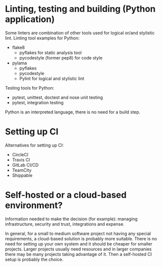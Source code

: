 # Linting, testing and building (Python application)

Some linters are combination of other tools used for logical or/and stylistic lint. Linting tool examples for Python:

* flake8
  - pyflakes for static analysis tool 
  - pycodestyle (former pep8) for code style  
* pylama
  - pyflakes
  - pycodestyle 
  - Pylint for logical and stylistic lint

Testing tools for Python:

* pytest, unittest, doctest and nose unit testing
* pytest, integration testing

Python is an interpreted language, there is no need for a build step.

# Setting up CI

Alternatives for setting up CI:

* CircleCI
* Travis CI
* GitLab CI/CD
* TeamCity
* Shippable

# Self-hosted or a cloud-based environment?

Information needed to make the decision (for example): managing infrastructure, security and trust, integrations and expense.

In general, for a small to medium software project not having any special requirements, a cloud-based solution is probably more suitable. There is no need for setting up your own system and it should be cheaper for smaller projects. Larger projects usually need resources and in larger companies there may be many projects taking advantage of it. Then a self-hosted CI setup is probably the choice.